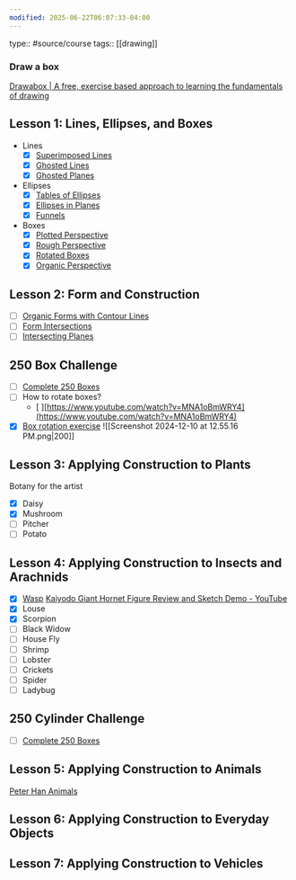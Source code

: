 ```yaml
---
modified: 2025-06-22T06:07:33-04:00
---
```

type:: #source/course
tags:: [[drawing]]


### Draw a box

[Drawabox | A free, exercise based approach to learning the fundamentals of drawing](https://drawabox.com/)

## Lesson 1: Lines, Ellipses, and Boxes
- Lines
	- [x] [Superimposed Lines](https://drawabox.com/lesson/1/superimposedlines)
	- [x] [Ghosted Lines](https://drawabox.com/lesson/1/ghostedlines)
	- [x] [Ghosted Planes](https://drawabox.com/lesson/1/ghostedplanes)
- Ellipses
	- [x] [Tables of Ellipses](https://drawabox.com/lesson/1/tablesofellipses)
	- [x] [Ellipses in Planes](https://drawabox.com/lesson/1/ellipsesinplanes)
	- [x] [Funnels](https://drawabox.com/lesson/1/funnels)
- Boxes
	- [x] [Plotted Perspective](https://drawabox.com/lesson/1/plottedperspective)
	- [x] [Rough Perspective](https://drawabox.com/lesson/1/roughperspective)
	- [x] [Rotated Boxes](https://drawabox.com/lesson/1/rotatedboxes)
	- [x] [Organic Perspective](https://drawabox.com/lesson/1/organicperspective)
## Lesson 2: Form and Construction
- [ ] [Organic Forms with Contour Lines](https://drawabox.com/lesson/2/organicforms)
- [ ] [Form Intersections](https://drawabox.com/lesson/2/formintersections)
- [ ] [Intersecting Planes](https://drawabox.com/lesson/2/intersectingplanes)

## 250 Box Challenge
- [ ] [Complete 250 Boxes](https://drawabox.com/250box)
- [ ] How to rotate boxes?
	- [ ][https://www.youtube.com/watch?v=MNA1oBmWRY4](https://www.youtube.com/watch?v=MNA1oBmWRY4)
- [x] [Box rotation exercise](https://www.youtube.com/watch?v=FEyoaEibF08&t=660s)
	![[Screenshot 2024-12-10 at 12.55.16 PM.png|200]]
## Lesson 3: Applying Construction to Plants
Botany for the artist
- [x] Daisy
- [x] Mushroom
- [ ] Pitcher
- [ ] Potato

## Lesson 4: Applying Construction to Insects and Arachnids
- [x] [Wasp](https://drawabox.com/lesson/4/2/video)
	[Kaiyodo Giant Hornet Figure Review and Sketch Demo - YouTube](https://www.youtube.com/watch?v=OjHwwCcJUrA&list=LL&index=6)
- [x] Louse
- [x] Scorpion
- [ ] Black Widow
- [ ] House Fly
- [ ] Shrimp
- [ ] Lobster
- [ ] Crickets
- [ ] Spider
- [ ] Ladybug

## 250 Cylinder Challenge
- [ ] [Complete 250 Boxes](https://drawabox.com/250box)

## Lesson 5: Applying Construction to Animals
[Peter Han Animals](https://www.youtube.com/watch?v=oYTPjYH0sEc&list=LL&index=7)

## Lesson 6: Applying Construction to Everyday Objects


## Lesson 7: Applying Construction to Vehicles
